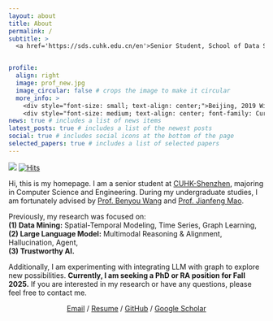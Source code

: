 ```yaml
---
layout: about
title: About
permalink: /
subtitle: >
  <a href='https://sds.cuhk.edu.cn/en'>Senior Student, School of Data Science<br>The Chinese University of Hong Kong, Shenzhen</a>


profile:
  align: right
  image: prof_new.jpg
  image_circular: false # crops the image to make it circular
  more_info: >
    <div style="font-size: small; text-align: center;">Beijing, 2019 Winter</div>
    <div style="font-size: medium; text-align: center; font-family: Cursive;">We imagine our own importance.<br>We invent our purpose.<br>We are nothing.</div>
news: true # includes a list of news items
latest_posts: true # includes a list of the newest posts
social: true # includes social icons at the bottom of the page
selected_papers: true # includes a list of selected papers
---
```



<!-- ## About Me -->

![](https://komarev.com/ghpvc/?username=TobyYang7) [![Hits](https://hits.seeyoufarm.com/api/count/incr/badge.svg?url=https%3A%2F%2Ftobyyang7.github.io&count_bg=%2379C83D&title_bg=%23555555&icon=&icon_color=%23E7E7E7&title=hits&edge_flat=false)](https://hits.seeyoufarm.com)

Hi, this is my homepage. I am a senior student at [CUHK-Shenzhen](https://www.cuhk.edu.cn/en), majoring in Computer Science and Engineering. During my undergraduate studies, I am fortunately advised by [Prof. Benyou Wang](https://wabyking.github.io/old.html) and [Prof. Jianfeng Mao](https://sds.cuhk.edu.cn/en/teacher/268). 

Previously, my research was focused on:<br>
**(1) Data Mining:** Spatial-Temporal Modeling, Time Series, Graph Learning,<br>
**(2) Large Language Model:** Multimodal Reasoning & Alignment, Hallucination, Agent, <br>
**(3) Trustworthy AI.**

Additionally, I am experimenting with integrating LLM with graph to explore new possibilities. **Currently, I am seeking a PhD or RA position for Fall 2025.** If you are interested in my research or have any questions, please feel free to contact me.

<div style="text-align: center;">
    <a href="mailto:yuzheyang@link.cuhk.edu.cn">Email</a> /
    <a href="https://tobyyang7.github.io/assets/pdf/yuzhe_cv.pdf">Resume</a> /
    <a href="https://github.com/TobyYang7">GitHub</a> /
    <a href="https://scholar.google.com/citations?hl=zh-CN&user=Oj296F8AAAAJ&view_op=list_works&gmla=AETOMgF_Tp1r9sOUDnRnv5h82tY7x2KspWTMX4T0-sWjkMRssLRn9LzEupX4v8OVLHfRjaW6V5dm-FNc9hgZN9A7otxAUD-SdQBPxoNUiXJdgavBzaQ">Google Scholar</a>
</div>

<br>
<br>
